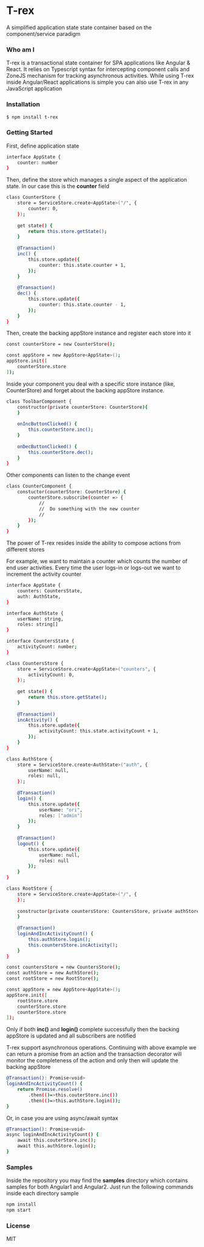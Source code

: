 # T-rex

A simplified application state state container based on the component/service paradigm

### Who am I

T-rex is a transactional state container for SPA applications like Angular & React.
It relies on Typescript syntax for intercepting component calls and ZoneJS mechanism for
tracking asynchronous activities.
While using T-rex inside Angular/React applications is simple you can also use T-rex
in any JavaScript application

### Installation

```sh
$ npm install t-rex
```

### Getting Started

First, define application state

```sh
interface AppState {
    counter: number
}
```
Then, define the store which manages a single aspect of the application state. In our case this is the **counter** field

```sh
class CounterStore {
    store = ServiceStore.create<AppState>("/", {
        counter: 0,
    });
    
    get state() {
        return this.store.getState();
    }
    
    @Transaction()
    inc() {
        this.store.update({
            counter: this.state.counter + 1,
        });
    }
    
    @Transaction()
    dec() {
        this.store.update({
            counter: this.state.counter - 1,
        });
    }
}
```

Then, create the backing appStore instance and register each store into it

```sh
const counterStore = new CounterStore();

const appStore = new AppStore<AppState>();
appStore.init([
    counterStore.store
]);
```

Inside your component you deal with a specific store instance (like, CounterStore) and forget about the backing appStore instance.

```sh
class ToolbarComponent {
    constructor(private counterStore: CounterStore){
    }
    
    onIncButtonClicked() {
        this.counterStore.inc();
    }
    
    onDecButtonClicked() {
        this.counterStore.dec();
    }
}
```

Other components can listen to the change event 

```sh
class CounterComponent {
    constuctor(counterStore: CounterStore) {
        counterStore.subscribe(counter => {
            //
            //  Do something with the new counter
            //
        });
    }
}
```

The power of T-rex resides inside the ability to compose actions from different stores

For example, we want to maintain a counter which counts the number of end user activities. Every time the user logs-in or logs-out we want to increment the activity counter

```sh
interface AppState {
    counters: CountersState,
    auth: AuthState,
}

interface AuthState {
    userName: string,
    roles: string[]
}

interface CountersState {
    activityCount: number;
}

class CountersStore {
    store = ServiceStore.create<AppState>("counters", {
        activityCount: 0,
    });
    
    get state() {
        return this.store.getState();
    }
    
    @Transaction()
    incActivity() {
        this.store.update({
            activityCount: this.state.activityCount + 1,
        });
    }
}

class AuthStore {
    store = ServiceStore.create<AuthState>("auth", {
        userName: null,
        roles: null,
    });
    
    @Transaction()
    login() {
        this.store.update({
            userName: "ori",
            roles: ["admin"]
        });
    }
    
    @Transaction()
    logout() {
        this.store.update({
            userName: null,
            roles: null
        });
    }
}

class RootStore {
    store = ServiceStore.create<AppState>("/", {
    });
    
    constructor(private countersStore: CountersStore, private authStore: AuthStore){
    }
    
    @Transaction()
    loginAndIncActivityCount() {
        this.authStore.login();
        this.countersStore.incActivity();
    }
}

const countersStore = new CountersStore();
const authStore = new AuthStore();
const rootStore = new RootStore();

const appStore = new AppStore<AppState>();
appStore.init([
    rootStore.store
    counterStore.store
    counterStore.store
]);
```

Only if both **inc()** and **login()** complete successfully then the backing appStore is updated and all subscribers are notified

T-rex support asynchronous operations. Continuing with above example we can return a promise from an action and the transaction decorator will monitor the completeness of the action and only then will update the backing appStore

```sh
@Transaction(): Promise<void>
loginAndIncActivityCount() {
    return Promise.resolve()
        .then(()=>this.couterStore.inc())
        .then(()=>this.authStore.login());
}
```

Or, in case you are using async/await syntax

```sh
@Transaction(): Promise<void>
async loginAndIncActivityCount() {
    await this.couterStore.inc();
    await this.authStore.login();
}
```

### Samples
Inside the repository you may find the **samples** directory which contains samples for both Angular1 and Angular2. Just run the following commands inside each directory sample
```sh
npm install
npm start
```

### License

MIT
